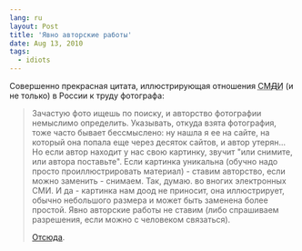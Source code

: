 ```yaml
---
lang: ru
layout: Post
title: 'Явно авторские работы'
date: Aug 13, 2010
tags:
  - idiots
---
```


Совершенно прекрасная цитата, иллюстрирующая отношения <abbr title="Средства массовой дезинформации">СМ~~Д~~И</abbr> (и не только) в России к труду фотографа:

> Зачастую фото ищешь по поиску, и авторство фотографии немыслимо определить. Указывать, откуда взята фотография, тоже часто бывает бессмыслено: ну нашла я ее на сайте, на который она попала еще через десяток сайтов, и автор утерян... Но если автор находит у нас свою картинку, звучит "или снимите, или автора поставьте". Если картинка уникальна (обучно надо просто проиллюстрировать материал) - ставим авторство, если можно заменить - снимаем. Так, думаю. во вногих электронных СМИ. И да - картинка нам доод не приносит, она иллюстрирует, обычно небольшого размера и может быть заменена более простой. Явно авторские работы не ставим (либо спрашиваем разрешения, если можно с человеком связаться).
>
> [Отсюда](http://rezus.livejournal.com/268291.html?thread=3099651#t3099651).
